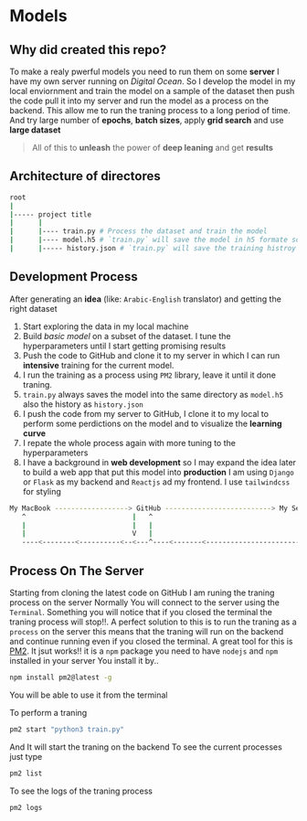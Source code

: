 # Models

## Why did created this repo?

To make a realy pwerful models you need to run them on some **server** I have my own server running on _Digital Ocean_.
So I develop the model in my local enviornment and train the model on a sample of the dataset then push the code
pull it into my server and run the model as a process on the backend. This allow me to run the traning process to a long period of time. And try large number of **epochs**, **batch sizes**, apply **grid search** and use **large dataset**

> All of this to **unleash** the power of **deep leaning** and get **results**

## Architecture of directores

```bash
root
|
|----- project title
|      |
|      |---- train.py # Process the dataset and train the model
|      |---- model.h5 # `train.py` will save the model in h5 formate so I can use it locally in my macine
|      |----- history.json # `train.py` will save the training histroy into a jons file to visualize it after the training is done


```

## Development Process

After generating an **idea** (like: `Arabic-English` translator) and getting the right dataset

1. Start exploring the data in my local machine
2. Build _basic model_ on a subset of the dataset. I tune the hyperparameters until I start getting promising results
3. Push the code to GitHub and clone it to my server in which I can run **intensive** training for the current model.
4. I run the training as a process using `PM2` library, leave it until it done traning.
5. `train.py` always saves the model into the same directory as `model.h5` also the history as `history.json`
6. I push the code from my server to GitHub, I clone it to my local to perform some perdictions on the model and to visualize the **learning curve**
7. I repate the whole process again with more tuning to the hyperparameters
8. I have a background in **web development** so I may expand the idea later to build a web app that put this model into **production**
   I am using `Django` or `Flask` as my backend and `Reactjs` ad my frontend. I use `tailwindcss` for styling

```bash
My MacBook ------------------> GitHub --------------------------> My Server
   ^                          |   ^                                     |
   |                          |   |                                     |
   |                          V   |                                     |
   ----<--------<----------<--<---^----<-------<-----------------------<-
```

## Process On The Server

Starting from cloning the latest code on GitHub I am runing the traning process on the server
Normally You will connect to the server using the `Terminal`. Something you will notice that if you closed the
terminal the traning process will stop!!. A perfect solution to this is to run the traning as a `process` on the server
this means that the traning will run on the backend and continue running even if you closed the terminal.
A great tool for this is [PM2](https://pm2.keymetrics.io/docs/usage/quick-start/). It jsut works!!
it is a `npm` package you need to have `nodejs` and `npm` installed in your server
You install it by..

```bash
npm install pm2@latest -g
```

You will be able to use it from the terminal

To perform a traning

```bash
pm2 start "python3 train.py"
```

And It will start the traning on the backend
To see the current processes just type

```bash
pm2 list
```

To see the logs of the traning process

```bash
pm2 logs
```

